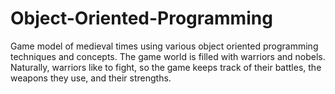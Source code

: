 # Object-Oriented-Programming

Game model of medieval times using various object oriented programming techniques and concepts. The game world is filled with warriors and nobels. Naturally, warriors like to fight, so the game keeps track of their battles, the weapons they use, and their strengths. 
